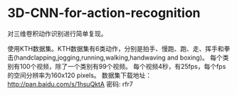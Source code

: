 # 3D-CNN-for-action-recognition
对三维卷积动作识别进行简单复现。

使用KTH数据集。KTH数据集有6类动作，分别是拍手、慢跑、跑、走、挥手和拳击(handclapping,jogging,running,walking,handwaving and boxing)。
每个类别有100个视频，除了一个类别有99个视频。
每个视频4秒，有25fps，每个fps的空间分辨率为160x120 pixels。
数据集下载地址：http://pan.baidu.com/s/1hsuQktA 密码: rfr7 
